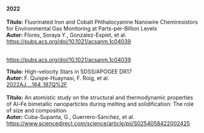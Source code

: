 ---
---
#### 2022

<div class="a"> <b> Título:</b> Fluorinated Iron and Cobalt Phthalocyanine Nanowire Chemiresistors for Environmental Gas Monitoring at Parts-per-Billion Levels
<br>
<b> Autor:</b> Flores, Soraya Y., Gonzalez-Espiet, et al.<br>
<a href="https://pubs.acs.org/doi/10.1021/acsanm.1c04039">https://pubs.acs.org/doi/10.1021/acsanm.1c04039</a> <br><br>

https://pubs.acs.org/doi/10.1021/acsanm.1c04039

<div class="a"> <b> Título:</b> High-velocity Stars in SDSS/APOGEE DR17<br>
<b> Autor:</b> F. Quispe-Huaynasi, F. Roig, et al.<br>
<a href="https://ui.adsabs.harvard.edu/abs/2022AJ....164..187Q/abstract">2022AJ....164..187Q%2F</a> <br><br>

<div class="a"> <b> Título:</b> An atomistic study on the structural and thermodynamic properties of Al–Fe bimetallic nanoparticles during melting and solidification: The role of size and composition <br>
<b> Autor:</b> Cuba-Supanta, G., Guerrero-Sanchez, et al.<br>
<a href="https://www.sciencedirect.com/science/article/pii/S0254058422002425">https://www.sciencedirect.com/science/article/pii/S0254058422002425</a> <br><br>